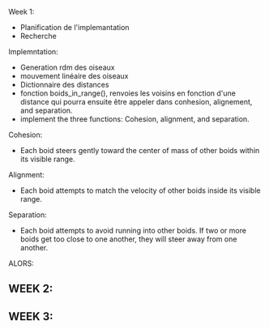 Week 1:
- Planification de l'implemantation
- Recherche

Implemntation:
- Generation rdm des oiseaux
- mouvement linéaire des oiseaux
- Dictionnaire des distances
- fonction boids_in_range(), renvoies les voisins en fonction d'une distance qui pourra ensuite être appeler dans conhesion, alignement, and separation.
- implement the three functions: Cohesion, alignment, and separation.

Cohesion:
- Each boid steers gently toward the center of mass of other boids within its visible range.

Alignment:
- Each boid attempts to match the velocity of other boids inside its visible range.

Separation:
- Each boid attempts to avoid running into other boids. If two or more boids get too close to one another, they will steer away from one another.

ALORS:






WEEK 2:
- 




WEEK 3:
- 

